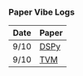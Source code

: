 ### Paper Vibe Logs

| Date | Paper |
|------|-------|
| 9/10 | [DSPy](https://chatgpt.com/share/68c31f71-3930-8008-a90f-b7416825c31a) |
| 9/10 | [TVM](https://chatgpt.com/share/68c3226f-77ac-8008-babb-15615df63a3d) |
